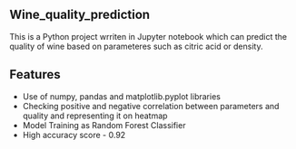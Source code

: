 ## Wine_quality_prediction
This is a Python project wrriten in Jupyter notebook which can predict the quality of wine based on parameteres such as citric acid or density.
## Features
- Use of numpy, pandas and matplotlib.pyplot libraries
- Checking positive and negative correlation between parameters and quality and representing it on heatmap
- Model Training as Random Forest Classifier
- High accuracy score - 0.92

